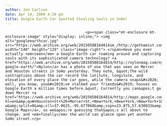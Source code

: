 ```yaml
---
author: Jen Carlson
date: Apr 14, 2009 4:36 pm
title: Google Earth Car Spotted Stealing Souls in SoHo!
---
```


	
										<p><span class="mt-enclosure mt-enclosure-image" style="display: inline;"> <img alt="googleearthcar.jpg" src="https://web.archive.org/web/20150508164814im_/http://gothamist.com/attachments/arts_jen/googleearthcar.jpg" width="140" height="129" class="image-right"> </span>Have you ever actually <em>seen</em> a Google Earth car roaming around and capturing souls with its sophisticated camera technology? <a href="https://web.archive.org/web/20150508164814/http://nylonmag.com/nylonblogs/blog/2009/04/14/spotted-google-earth/">Nylon</a> has a photo of one that was seen on Mercer and Houston streets in SoHo yesterday. They note, &quot;The wild contraptions above the car record the latitute, longitute, and elevation of every place the car goes, while the camera snaps&#x2026; well, you know, you&#x2019;ve stalked your friends&#x2019; houses on Google Earth a million times before.&quot; Currently you can&apos;t go down Mercer <a href="https://web.archive.org/web/20150508164814/http://maps.google.com/maps?hl=en&amp;q=W+Houston+St+%26+Mercer+St,+New+York,+New+York,+New+York+10012&amp;ie=UTF8&amp;cd=1&amp;geocode=FWFtbQIdGeOW-w&amp;split=0&amp;sll=37.0625,-95.677068&amp;sspn=23.875,57.630033&amp;ll=40.726381,-73.997533&amp;spn=0.008179,0.016973&amp;t=h&amp;z=16&amp;iwloc=A&amp;layer=c&amp;cbll=40.725857,-73.997543&amp;panoid=NfeBLrOwBaHWafwXdn3OlQ&amp;cbp=12,219.07410876554437,,0,-1.0153118296137529">on Google Maps</a>, so we&apos;re guessing that&apos;s all about to change, and <em>finally</em> the world can glance upon yet another SoHo street.</p>					
										
									
				
